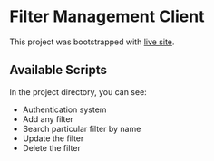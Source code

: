 # Filter Management Client

This project was bootstrapped with [live site](https://filter-mangement.netlify.app/).

## Available Scripts

In the project directory, you can see:
* Authentication system 
* Add any filter
* Search particular filter by name
* Update the filter
* Delete the filter